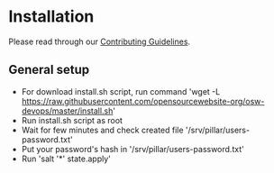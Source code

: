 # Installation

Please read through our [Contributing Guidelines](CONTRIBUTING.md).

## General setup
- For download install.sh script, run command 'wget -L https://raw.githubusercontent.com/opensourcewebsite-org/osw-devops/master/install.sh'
- Run install.sh script as root
- Wait for few minutes and check created file '/srv/pillar/users-password.txt'
- Put your password's hash in '/srv/pillar/users-password.txt'
- Run 'salt '*' state.apply'

